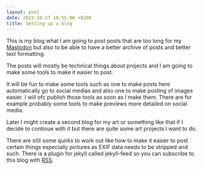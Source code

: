 ```yaml
---
layout: post
date: 2023-10-27 18:55:06 +0200
title: Setting up a blog
---
```

This is my blog what I am going to post posts that are too long for my [Mastodon](https://toot.cat/@DPSsys) but also to be able to have a better archive of posts and better text formatting.

The posts will mostly be technical things about projects and I am going to make some tools to make it easier to post.

It will be fun to make some tools such as one to make posts here automatically go to social medias and also one to make posting of images easier. I will ofc publish those tools as soon as I make them. There are for example probably some tools to make previews more detailed on social media.

Later I might create a second blog for my art or something like that if I decide to continue with it but there are quite some art projects I want to do.

There are still some quirks to work out like how to make it easier to post certain things especially pictures as EXIF data needs to be stripped and such. There is a plugin for jekyll called jekyll-feed so you can subscribe to this blog with [RSS](/feed.xml).
